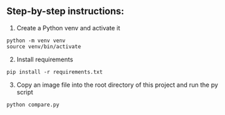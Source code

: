 ## Step-by-step instructions:

1. Create a Python venv and activate it

```
python -m venv venv
source venv/bin/activate
```

2. Install requirements

```
pip install -r requirements.txt  
```

3. Copy an image file into the root directory of this project and run the py script

```
python compare.py
```